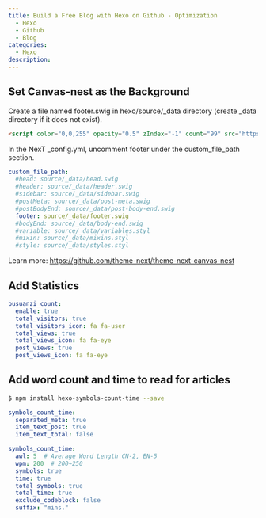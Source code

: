 ```yaml
---
title: Build a Free Blog with Hexo on Github - Optimization
  - Hexo
  - Github
  - Blog
categories:
  - Hexo
description:
---
```


## Set Canvas-nest as the Background
Create a file named footer.swig in hexo/source/_data directory (create _data directory if it does not exist).
```html
<script color="0,0,255" opacity="0.5" zIndex="-1" count="99" src="https://cdn.jsdelivr.net/npm/canvas-nest.js@1/dist/canvas-nest.js"></script>
```
In the NexT _config.yml, uncomment footer under the custom_file_path section.
```yml
custom_file_path:
  #head: source/_data/head.swig
  #header: source/_data/header.swig
  #sidebar: source/_data/sidebar.swig
  #postMeta: source/_data/post-meta.swig
  #postBodyEnd: source/_data/post-body-end.swig
  footer: source/_data/footer.swig
  #bodyEnd: source/_data/body-end.swig
  #variable: source/_data/variables.styl
  #mixin: source/_data/mixins.styl
  #style: source/_data/styles.styl
```

Learn more: https://github.com/theme-next/theme-next-canvas-nest
<!-- more -->

## Add Statistics
```yml ./themes/next/_config.yml
busuanzi_count:
  enable: true
  total_visitors: true
  total_visitors_icon: fa fa-user
  total_views: true
  total_views_icon: fa fa-eye
  post_views: true
  post_views_icon: fa fa-eye
```

## Add word count and time to read for articles

```bash
$ npm install hexo-symbols-count-time --save
```

```yml /next/_config.yml
symbols_count_time:
  separated_meta: true
  item_text_post: true
  item_text_total: false
```

```yml ./_config.yml
symbols_count_time:
  awl: 5  # Average Word Length CN-2, EN-5
  wpm: 200  # 200~250
  symbols: true
  time: true
  total_symbols: true
  total_time: true
  exclude_codeblock: false
  suffix: "mins."
```
